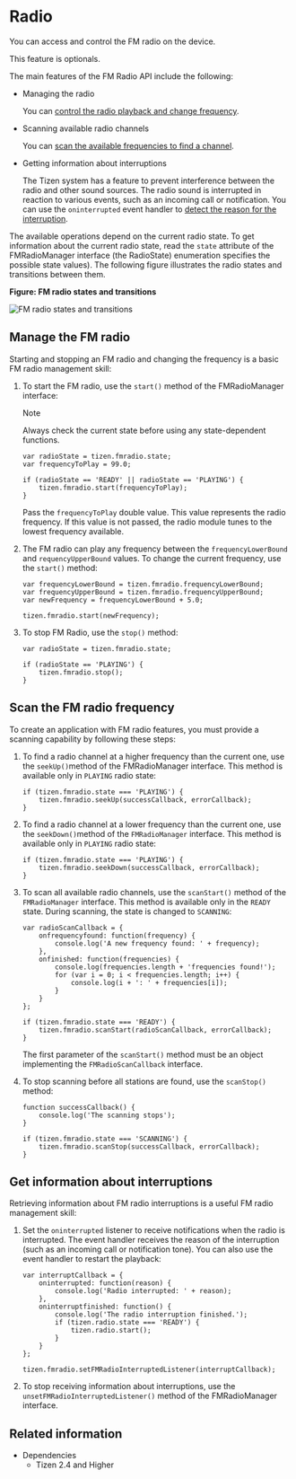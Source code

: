 # Radio

You can access and control the FM radio on the device.

This feature is optionals.

The main features of the FM Radio API include the following:

- Managing the radio

  You can [control the radio playback and change frequency](#managing-the-fm-radio).

- Scanning available radio channels

  You can [scan the available frequencies to find a channel](#scanning-the-fm-radio-frequency).

- Getting information about interruptions

  The Tizen system has a feature to prevent interference between the radio and other sound sources. The radio sound is interrupted in reaction to various events, such as an incoming call or notification. You can use the `oninterrupted` event handler to [detect the reason for the interruption](#getting-information-about-interruptions).

The available operations depend on the current radio state. To get information about the current radio state, read the `state` attribute of the FMRadioManager interface (the RadioState) enumeration specifies the possible state values). The following figure illustrates the radio states and transitions between them.

**Figure: FM radio states and transitions**

![FM radio states and transitions](./media/fmradio-state.png)

## Manage the FM radio

Starting and stopping an FM radio and changing the frequency is a basic FM radio management skill:

1. To start the FM radio, use the `start()` method of the FMRadioManager interface:

   > [!NOTE]
   > Always check the current state before using any state-dependent functions.

   ```
   var radioState = tizen.fmradio.state;
   var frequencyToPlay = 99.0;

   if (radioState == 'READY' || radioState == 'PLAYING') {
       tizen.fmradio.start(frequencyToPlay);
   }
   ```

   Pass the `frequencyToPlay` double value. This value represents the radio frequency. If this value is not passed, the radio module tunes to the lowest frequency available.

2. The FM radio can play any frequency between the `frequencyLowerBound` and `requencyUpperBound` values. To change the current frequency, use the `start()` method:

   ```
   var frequencyLowerBound = tizen.fmradio.frequencyLowerBound;
   var frequencyUpperBound = tizen.fmradio.frequencyUpperBound;
   var newFrequency = frequencyLowerBound + 5.0;

   tizen.fmradio.start(newFrequency);
   ```

3. To stop FM Radio, use the `stop()` method:

   ```
   var radioState = tizen.fmradio.state;

   if (radioState == 'PLAYING') {
       tizen.fmradio.stop();
   }
   ```

## Scan the FM radio frequency

To create an application with FM radio features, you must provide a scanning capability by following these steps:

1. To find a radio channel at a higher frequency than the current one, use the `seekUp()`method of the FMRadioManager interface. This method is available only in `PLAYING` radio state:

   ```
   if (tizen.fmradio.state === 'PLAYING') {
       tizen.fmradio.seekUp(successCallback, errorCallback);
   }
   ```

2. To find a radio channel at a lower frequency than the current one, use the `seekDown()`method of the `FMRadioManager` interface. This method is available only in `PLAYING` radio state:

   ```
   if (tizen.fmradio.state === 'PLAYING') {
       tizen.fmradio.seekDown(successCallback, errorCallback);
   }
   ```

3. To scan all available radio channels, use the `scanStart()` method of the `FMRadioManager` interface. This method is available only in the `READY` state. During scanning, the state is changed to `SCANNING`:

   ```
   var radioScanCallback = {
       onfrequencyfound: function(frequency) {
           console.log('A new frequency found: ' + frequency);
       },
       onfinished: function(frequencies) {
           console.log(frequencies.length + 'frequencies found!');
           for (var i = 0; i < frequencies.length; i++) {
               console.log(i + ': ' + frequencies[i]);
           }
       }
   };

   if (tizen.fmradio.state === 'READY') {
       tizen.fmradio.scanStart(radioScanCallback, errorCallback);
   }
   ```

   The first parameter of the `scanStart()` method must be an object implementing the `FMRadioScanCallback` interface.

4. To stop scanning before all stations are found, use the `scanStop()` method:

   ```
   function successCallback() {
       console.log('The scanning stops');
   }

   if (tizen.fmradio.state === 'SCANNING') {
       tizen.fmradio.scanStop(successCallback, errorCallback);
   }
   ```

## Get information about interruptions

Retrieving information about FM radio interruptions is a useful FM radio management skill:

1. Set the `oninterrupted` listener to receive notifications when the radio is interrupted. The event handler receives the reason of the interruption (such as an incoming call or notification tone). You can also use the event handler to restart the playback:

   ```
   var interruptCallback = {
       oninterrupted: function(reason) {
           console.log('Radio interrupted: ' + reason);
       },
       oninterruptfinished: function() {
           console.log('The radio interruption finished.');
           if (tizen.radio.state === 'READY') {
               tizen.radio.start();
           }
       }
   };

   tizen.fmradio.setFMRadioInterruptedListener(interruptCallback);
   ```

2. To stop receiving information about interruptions, use the `unsetFMRadioInterruptedListener()` method of the FMRadioManager interface.


## Related information
* Dependencies
  - Tizen 2.4 and Higher
